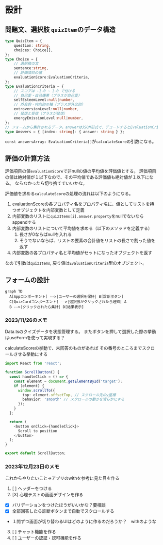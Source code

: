 # 設計

## 問題文、選択肢 `quizItem`のデータ構造

```typescript
type QuizItem = {
    question: string,
    choices: Choice[],
};
type Choice = {
    // 選択肢の文
    sentence:string,
    // 評価項目の値
    evaluationScore:EvaluationCriteria,
};
type EvaluationCriteria = {
    // スコアは -1.0 ~ 1.0 で付ける
    // 自己愛・自己嫌悪（プラスが自己愛）
    selfEsteemLevel:null|number,
    // 外交的・内向的の軸（プラスが外交的）
    extroversionLevel:null|number,
    // 発信と受信（プラスが発信）
    energyEmissionLevel:null|number,
};
// フォームから集計されるデータ。answerはJSON形式で、デコードするとEvaluationCriteria型になる。
type Answers = { [index: string]: { answer: string } };

```

`const answersArray: EvaluationCriteria[]`が`calculateScore`の引数になる。

## 評価の計算方法

評価項目の値`evaluationScore`で非nullの値の平均値を評価値とする。
評価項目の値は絶対値が１以下なので、その平均値である評価値も絶対値が１以下になる。
ならなかったら切り捨てでいいかな。

評価値を求める`calculateScore`の処理の流れは以下のようになる。

1. evaluationScoreの各プロパティ名をプロパティ名に、値としてリストを持つオブジェクトを内部変数として定義
2. 内部変数のリストに`quizItems[i].answer.property`をnullでないならappendする
3. 内部変数のリストについて平均値を求める（以下のメソッドを定義する）
   1. 長さが0ならばnullを入れる
   2. そうでないならば、リストの要素の合計値をリストの長さで割った値を返す
4. 内部変数の各プロパティ名と平均値がセットになったオブジェクトを返す

なので引数は`quizItems`, 戻り値は`EvaluationCriteria`型のオブジェクト。

## フォームの設計

```mermaid
graph TD
  A[Appコンポーネント] -->|ユーザーの選択を保持| B[診断ボタン]
  C[QuizCardコンポーネント] -->|選択肢がクリックされたら通知| A
  B -->|クリックされたら集計| D[結果表示]
```

### 2023/11/26のメモ

Data.tsのクイズデータを状態管理する。
またボタンを押して選択した際の挙動はuseFormを使って実現する？

calculateScoreの挙動で、未回答のものがあれば
その番号のところまでスクロールさせる挙動にする

```typescript
import React from 'react';

function ScrollButton() {
  const handleClick = () => {
    const element = document.getElementById('target');
    if (element) {
      window.scrollTo({
        top: element.offsetTop, // スクロール先のy座標
        behavior: 'smooth' // スクロールの動きを滑らかにする
      });
    }
  };

  return (
    <button onClick={handleClick}>
      Scroll to position
    </button>
  );
}

export default ScrollButton;
```

### 2023年12月23日のメモ
これからやりたいこと⇒アプリのwithを参考に見た目を作る
1. [ ] ヘッダーをつける
2. [X] 心理テストの画面デザインを作る
  - [X] バリデーションをつけたほうがいいかな？要相談
  - [X] 全部回答したら診断ボタンまで自動でスクロールする
  - １問ずつ画面が切り替わるUIはどのように作るのだろうか？　withのような
3. [ ] チャット機能を作る
4. [ ] ユーザーの認証・認可機能を作る